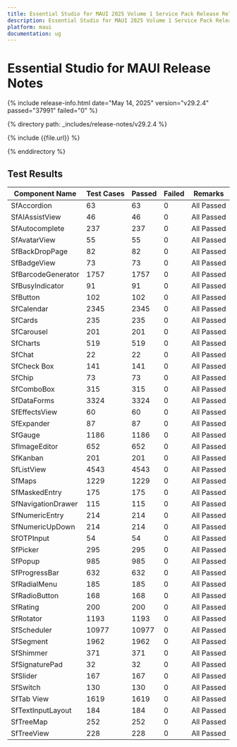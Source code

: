 ```yaml
---
title: Essential Studio for MAUI 2025 Volume 1 Service Pack Release Release Notes  
description: Essential Studio for MAUI 2025 Volume 1 Service Pack Release Release Notes  
platform: maui
documentation: ug
---
```


# Essential Studio for MAUI  Release Notes  

{% include release-info.html date="May 14, 2025"  version="v29.2.4" passed="37991" failed="0" %}


{% directory path: _includes/release-notes/v29.2.4 %}

{% include {{file.url}} %}

{% enddirectory %}

## Test Results

| Component Name | Test Cases | Passed | Failed | Remarks |
|---------------|------------|--------|--------|---------|
| SfAccordion | 63 | 63 | 0 | All Passed |
| SfAIAssistView | 46 | 46 | 0 | All Passed |
| SfAutocomplete | 237 | 237 | 0 | All Passed |
| SfAvatarView | 55 | 55 | 0 | All Passed |
| SfBackDropPage | 82 | 82 | 0 | All Passed |
| SfBadgeView | 73 | 73 | 0 | All Passed |
| SfBarcodeGenerator | 1757 | 1757 | 0 | All Passed |
| SfBusyIndicator | 91 | 91 | 0 | All Passed |
| SfButton | 102 | 102 | 0 | All Passed |
| SfCalendar | 2345 | 2345 | 0 | All Passed |
| SfCards | 235 | 235 | 0 | All Passed |
| SfCarousel | 201 | 201 | 0 | All Passed |
| SfCharts | 519 | 519 | 0 | All Passed |
| SfChat | 22 | 22 | 0 | All Passed |
| SfCheck Box | 141 | 141 | 0 | All Passed |
| SfChip | 73 | 73 | 0 | All Passed |
| SfComboBox | 315 | 315 | 0 | All Passed |
| SfDataForms | 3324 | 3324 | 0 | All Passed |
| SfEffectsView | 60 | 60 | 0 | All Passed |
| SfExpander | 87 | 87 | 0 | All Passed |
| SfGauge | 1186 | 1186 | 0 | All Passed |
| SfImageEditor | 652 | 652 | 0 | All Passed |
| SfKanban | 201 | 201 | 0 | All Passed |
| SfListView | 4543 | 4543 | 0 | All Passed |
| SfMaps | 1229 | 1229 | 0 | All Passed |
| SfMaskedEntry | 175 | 175 | 0 | All Passed |
| SfNavigationDrawer | 115 | 115 | 0 | All Passed |
| SfNumericEntry | 214 | 214 | 0 | All Passed |
| SfNumericUpDown | 214 | 214 | 0 | All Passed |
| SfOTPInput | 54 | 54 | 0 | All Passed |
| SfPicker | 295 | 295 | 0 | All Passed |
| SfPopup | 985 | 985 | 0 | All Passed |
| SfProgressBar | 632 | 632 | 0 | All Passed |
| SfRadialMenu | 185 | 185 | 0 | All Passed |
| SfRadioButton | 168 | 168 | 0 | All Passed |
| SfRating | 200 | 200 | 0 | All Passed |
| SfRotator | 1193 | 1193 | 0 | All Passed |
| SfScheduler | 10977 | 10977 | 0 | All Passed |
| SfSegment | 1962 | 1962 | 0 | All Passed |
| SfShimmer | 371 | 371 | 0 | All Passed |
| SfSignaturePad | 32 | 32 | 0 | All Passed |
| SfSlider | 167 | 167 | 0 | All Passed |
| SfSwitch | 130 | 130 | 0 | All Passed |
| SfTab View | 1619 | 1619 | 0 | All Passed |
| SfTextInputLayout | 184 | 184 | 0 | All Passed |
| SfTreeMap | 252 | 252 | 0 | All Passed |
| SfTreeView | 228 | 228 | 0 | All Passed |